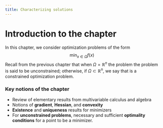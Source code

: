 ```yaml
---
title: Characterizing solutions
---
```


# Introduction to the chapter

In this chapter, we consider optimization problems of the form 
$$\label{eq:optim}
\min_{{x} \in \Omega} f({x})
$$
Recall from the previous chapter that when $\Omega = \mathbb{R}^n$ the problem [](#eq:optim) the problem is said to be unconstrained; otherwise, if $\Omega \subset \mathbb{R}^n$, we say that [](#eq:optim) is a constrained optimization problem. 

### Key notions of the chapter
- Review of elementary results from multivariable calculus and algebra
- Notions of **gradient**, **Hessian**, and **convexity**
- **Existence** and **uniqueness** results for minimizers
- For **unconstrained problems**, necessary and sufficient **optimality conditions** for a point to be a minimizer.


